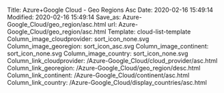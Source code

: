 Title: Azure+Google Cloud - Geo Regions Asc
Date: 2020-02-16 15:49:14
Modified: 2020-02-16 15:49:14
Save_as: Azure-Google_Cloud/geo_region/asc.html
url: Azure-Google_Cloud/geo_region/asc.html
Template: cloud-list-template
Column_image_cloudprovider: sort_icon_none.svg
Column_image_georegion: sort_icon_asc.svg
Column_image_continent: sort_icon_none.svg
Column_image_country: sort_icon_none.svg
Column_link_cloudprovider: /Azure-Google_Cloud/cloud_provider/asc.html
Column_link_georegion: /Azure-Google_Cloud/geo_region/desc.html
Column_link_continent: /Azure-Google_Cloud/continent/asc.html
Column_link_country: /Azure-Google_Cloud/display_countries/asc.html